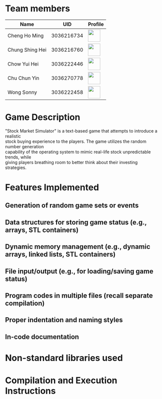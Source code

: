 # Team members
| Name            | UID        | Profile                                                                                                                |
|-----------------|------------|------------------------------------------------------------------------------------------------------------------------|
| Cheng Ho Ming   | 3036216734 | <a href="https://github.com/eric15342335"><img src="https://avatars.githubusercontent.com/u/70310617" width="40px"/>   |
| Chung Shing Hei | 3036216760 | <a href="https://github.com/MaxChungsh"><img src="https://avatars.githubusercontent.com/u/70740754" width="40px"/>     |
| Chow Yui Hei    | 3036222446 | <a href="https://github.com/Prismatiscence"><img src="https://avatars.githubusercontent.com/u/56928422" width="40px"/> |
| Chu Chun Yin    | 3036270778 | <a href="https://github.com/84ds84d8s"><img src="https://avatars.githubusercontent.com/u/129842660" width="40px"/>     |
| Wong Sonny      | 3036222458 | <a href="https://github.com/comet13579"><img src="https://avatars.githubusercontent.com/u/67854955" width="40px"/>     |
# Game Description
"Stock Market Simulator" is a text-based game that attempts to introduce a realistic <br>
stock buying experience to the players. The game utilizes the random number generation <br>
capability of the operating system to mimic real-life stock unpredictable trends, while <br>
giving players breathing room to better think about their investing strategies.<br>
# Features Implemented
## Generation of random game sets or events
## Data structures for storing game status (e.g., arrays, STL containers)
## Dynamic memory management (e.g., dynamic arrays, linked lists, STL containers)
## File input/output (e.g., for loading/saving game status)
## Program codes in multiple files (recall separate compilation)
## Proper indentation and naming styles
## In-code documentation
# Non-standard libraries used
# Compilation and Execution Instructions
